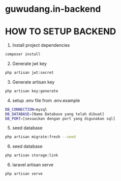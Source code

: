 # guwudang.in-backend
HOW TO SETUP BACKEND
=========

1. Install project dependencies
```bash
composer install
```

2. Generate jwt key
```bash
php artisan jwt:secret
```

3. Generate artisan key
```bash
php artisan key:generate
```

4. setup .env file from .env.example
```bash
DB_CONNECTION=mysql
DB_DATABASE=[Nama Database yang telah dibuat]
DB_PORT=[sesuaikan dengan port yang digunakan sql]
```

5. seed database
```bash
php artisan migrate:fresh --seed
```

6. seed database
```bash
php artisan storage:link
```

6. laravel artisan serve
```bash
php artisan serve
```
